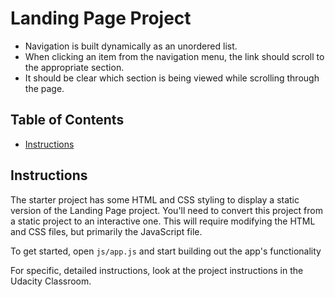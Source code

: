 # Landing Page Project
- Navigation is built dynamically as an unordered list.
- When clicking an item from the navigation menu, the link should scroll to the appropriate section.
- It should be clear which section is being viewed while scrolling through the page.

## Table of Contents

* [Instructions](#instructions)

## Instructions

The starter project has some HTML and CSS styling to display a static version of the Landing Page project. You'll need to convert this project from a static project to an interactive one. This will require modifying the HTML and CSS files, but primarily the JavaScript file.

To get started, open `js/app.js` and start building out the app's functionality

For specific, detailed instructions, look at the project instructions in the Udacity Classroom.
